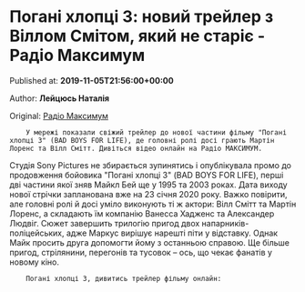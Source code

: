 
# Погані хлопці 3: новий трейлер з Віллом Смітом, який не старіє - Радіо Максимум

Published at: **2019-11-05T21:56:00+00:00**

Author: **Лейцюсь Наталія**

Original: [Радіо Максимум](https://maximum.fm/pogani-hlopci-3-novij-trejler-z-villom-smitom-yakij-ne-stariye_n169123)


        У мережі показали свіжий трейлер до нової частини фільму "Погані хлопці 3" (BAD BOYS FOR LIFE), де головні ролі досі грають Мартін Лоренс та Вілл Смітт. Дивіться відео онлайн на Радіо МАКСИМУМ.
      
Студія Sony Pictures не збирається зупинятись і опублікувала промо до продовження бойовика "Погані хлопці 3" (BAD BOYS FOR LIFE), перші дві частини якої зняв Майкл Бей ще у 1995 та 2003 роках. Дата виходу нової стрічки запланована вже на 23 січня 2020 року.
Важко повірити, але головні ролі й досі уміло виконують ті ж актори: Вілл Смітт та Мартін Лоренс, а складають їм компанію Ванесса Хадженс та Александер Людвіг. Сюжет завершить трилогію пригод двох напарників-поліцейських, адже Маркус вирішує нарешті піти у відставку. Однак Майк просить друга допомогти йому з останньою справою. Ще більше пригод, стрілянини, перегонів та тусовок – ось, що чекає фанатів у новому кіно.

        Погані хлопці 3, дивитись трейлер фільму онлайн:
      
